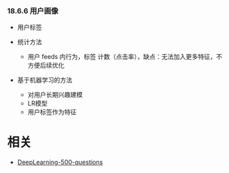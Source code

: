 

### 18.6.6 用户画像

- 用户标签
- 统计方法
  - 用户 feeds 内行为，标签 计数（点击率），缺点：无法加入更多特征，不方便后续优化

- 基于机器学习的方法
  - 对用户长期兴趣建模
  - LR模型
  - 用户标签作为特征





# 相关

- [DeepLearning-500-questions](https://github.com/scutan90/DeepLearning-500-questions)
